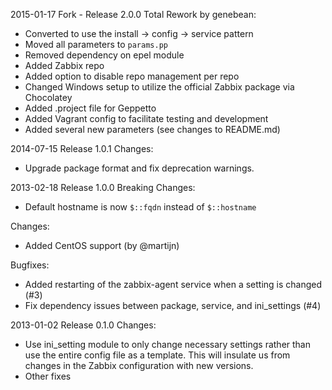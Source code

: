 2015-01-17 Fork - Release 2.0.0
Total Rework by genebean:
- Converted to use the install -> config -> service pattern
- Moved all parameters to `params.pp`
- Removed dependency on epel module
- Added Zabbix repo
- Added option to disable repo management per repo
- Changed Windows setup to utilize the official Zabbix package via Chocolatey
- Added .project file for Geppetto
- Added Vagrant config to facilitate testing and development
- Added several new parameters (see changes to README.md)

2014-07-15 Release 1.0.1
Changes:
- Upgrade package format and fix deprecation warnings.

2013-02-18 Release 1.0.0
Breaking Changes:
- Default hostname is now `$::fqdn` instead of `$::hostname`

Changes:
- Added CentOS support (by @martijn)

Bugfixes:
- Added restarting of the zabbix-agent service when a setting is changed (#3)
- Fix dependency issues between package, service, and ini_settings (#4)

2013-01-02 Release 0.1.0
Changes:
- Use ini_setting module to only change necessary settings rather than use
the entire config file as a template. This will insulate us from changes in the
Zabbix configuration with new versions.
- Other fixes
